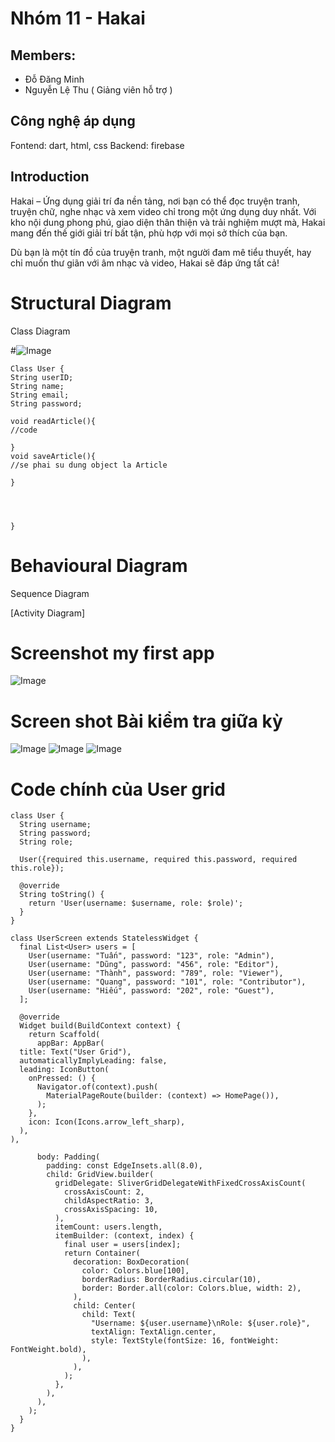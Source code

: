 # Nhóm 11 - Hakai

## Members:
- Đỗ Đăng Minh
- Nguyễn Lệ Thu ( Giảng viên hỗ trợ ) 

## Công nghệ áp dụng 
Fontend: dart, html, css
Backend: firebase

## Introduction
Hakai – Ứng dụng giải trí đa nền tảng, nơi bạn có thể đọc truyện tranh, truyện chữ, nghe nhạc và xem video chỉ trong một ứng dụng duy nhất. Với kho nội dung phong phú, giao diện thân thiện và trải nghiệm mượt mà, Hakai mang đến thế giới giải trí bất tận, phù hợp với mọi sở thích của bạn.

Dù bạn là một tín đồ của truyện tranh, một người đam mê tiểu thuyết, hay chỉ muốn thư giãn với âm nhạc và video, Hakai sẽ đáp ứng tất cả! 

# Structural Diagram

Class Diagram

#![Image](<./hakai/assets/DocNews-App.png>)

```
Class User {
String userID;
String name;
String email;
String password;

void readArticle(){
//code

}
void saveArticle(){
//se phai su dung object la Article

}




}

```

# Behavioural Diagram

Sequence Diagram


[Activity Diagram]
# Screenshot my first app
![Image](<./hakai/assets/Screenshot.jpg>)


# Screen shot Bài kiểm tra giữa kỳ 
![Image](<./hakai/assets/Screenshot 2025-01-06 143824.png>)
![Image](<./hakai/assets/Screenshot 2025-01-06 143834.png>)
![Image](<./hakai/assets/Screenshot 2025-01-06 143857.png>)

# Code chính của User grid 
```
class User {
  String username;
  String password;
  String role;

  User({required this.username, required this.password, required this.role});

  @override
  String toString() {
    return 'User(username: $username, role: $role)';
  }
}

class UserScreen extends StatelessWidget {
  final List<User> users = [
    User(username: "Tuấn", password: "123", role: "Admin"),
    User(username: "Dũng", password: "456", role: "Editor"),
    User(username: "Thành", password: "789", role: "Viewer"),
    User(username: "Quang", password: "101", role: "Contributor"),
    User(username: "Hiếu", password: "202", role: "Guest"),
  ];

  @override
  Widget build(BuildContext context) {
    return Scaffold(
      appBar: AppBar(
  title: Text("User Grid"),
  automaticallyImplyLeading: false,
  leading: IconButton(
    onPressed: () {
      Navigator.of(context).push(
        MaterialPageRoute(builder: (context) => HomePage()),
      );
    },
    icon: Icon(Icons.arrow_left_sharp),
  ),
),

      body: Padding(
        padding: const EdgeInsets.all(8.0),
        child: GridView.builder(
          gridDelegate: SliverGridDelegateWithFixedCrossAxisCount(
            crossAxisCount: 2,
            childAspectRatio: 3,
            crossAxisSpacing: 10,
          ),
          itemCount: users.length,
          itemBuilder: (context, index) {
            final user = users[index];
            return Container(
              decoration: BoxDecoration(
                color: Colors.blue[100],
                borderRadius: BorderRadius.circular(10),
                border: Border.all(color: Colors.blue, width: 2),
              ),
              child: Center(
                child: Text(
                  "Username: ${user.username}\nRole: ${user.role}",
                  textAlign: TextAlign.center,
                  style: TextStyle(fontSize: 16, fontWeight: FontWeight.bold),
                ),
              ),
            );
          },
        ),
      ),
    );
  }
}
```
